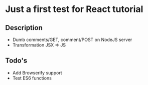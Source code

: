 # Just a first test for React tutorial

## Description

- Dumb comments/GET, comment/POST on NodeJS server
- Transformation JSX => JS

## Todo's

- Add Browserify support
- Test ES6 functions